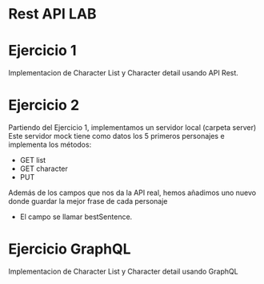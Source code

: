 # Rest API LAB

# Ejercicio 1
Implementacion de Character List y Character detail usando API Rest.


# Ejercicio 2
Partiendo del Ejercicio 1, implementamos un servidor local (carpeta server) Este servidor mock tiene como datos los 5 primeros personajes e implementa los métodos:

- GET list
- GET character
- PUT

Además de los campos que nos da la API real, hemos añadimos uno nuevo donde guardar la mejor frase de cada personaje

- El campo se llamar bestSentence.

# Ejercicio GraphQL
Implementacion de Character List y Character detail usando GraphQL